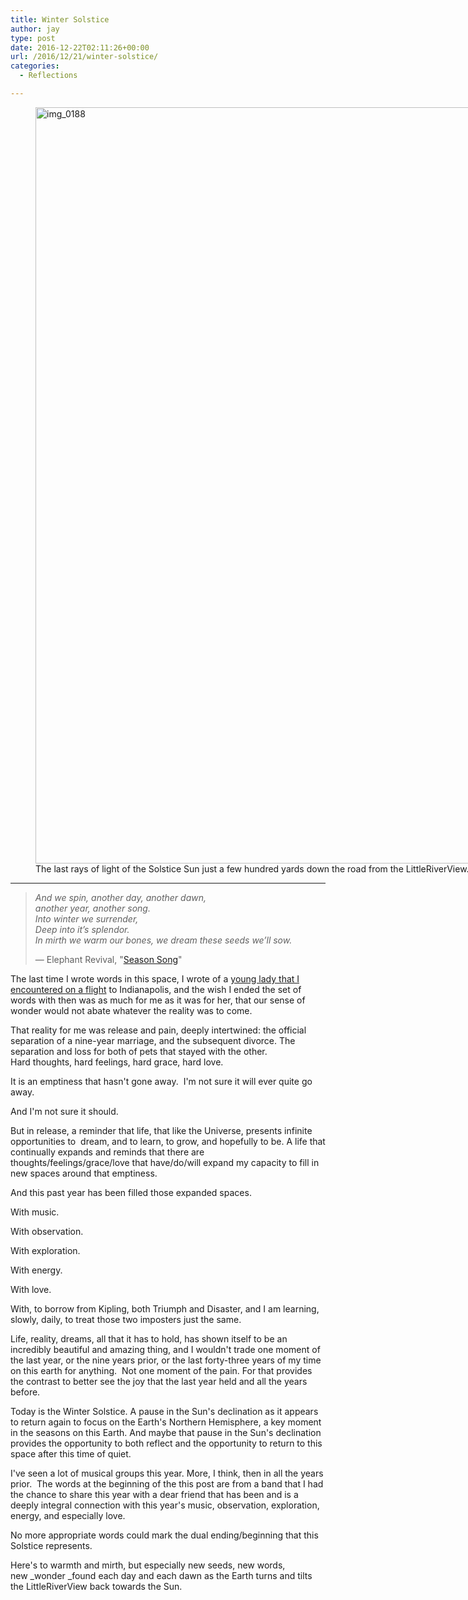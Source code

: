 ```yaml
---
title: Winter Solstice
author: jay
type: post
date: 2016-12-22T02:11:26+00:00
url: /2016/12/21/winter-solstice/
categories:
  - Reflections

---
```

<figure id="attachment_245" style="width: 1613px" class="wp-caption alignnone"><img class="alignnone size-full wp-image-245" src="https://cdn.rambleon.org/migrate/2016/12/img_0188.jpg" alt="img_0188" width="1613" height="1210" srcset="https://cdn.rambleon.org/migrate/2016/12/img_0188.jpg 1613w, https://cdn.rambleon.org/migrate/2016/12/img_0188-300x225.jpg 300w, https://cdn.rambleon.org/migrate/2016/12/img_0188-768x576.jpg 768w, https://cdn.rambleon.org/migrate/2016/12/img_0188-1024x768.jpg 1024w, https://cdn.rambleon.org/migrate/2016/12/img_0188-400x300.jpg 400w" sizes="(max-width: 709px) 85vw, (max-width: 909px) 67vw, (max-width: 1362px) 62vw, 840px" /><figcaption id="caption-attachment-245" class="wp-caption-text">The last rays of light of the Solstice Sun just a few hundred yards down the road from the LittleRiverView.</figcaption></figure>

****

> <p class="p1">
>   <em><span class="s1">And we spin, another day, another dawn,<br /> </span><span class="s1">another year, another song.<br /> </span><span class="s1">Into winter we surrender,<br /> </span><span class="s1">Deep into it’s splendor.<br /> </span><span class="s1">In mirth we warm our bones, we dream these seeds we’ll sow.<br /> </span></em>
> </p>
>
> <p class="p1">
>   — Elephant Revival, "<a href="https://open.spotify.com/track/1LoqoTbFVYJsSqsH7BHiYP">Season Song</a>"
> </p>

The last time I wrote words in this space, I wrote of a [young lady that I encountered on a flight][1] to Indianapolis, and the wish I ended the set of words with then was as much for me as it was for her, that our sense of wonder would not abate whatever the reality was to come.

That reality for me was release and pain, deeply intertwined: the official separation of a nine-year marriage, and the subsequent divorce. The separation and loss for both of pets that stayed with the other. Hard thoughts, hard feelings, hard grace, hard love.

It is an emptiness that hasn't gone away.  I'm not sure it will ever quite go away.

And I'm not sure it should.

But in release, a reminder that life, that like the Universe, presents infinite opportunities to  dream, and to learn, to grow, and hopefully to be. A life that continually expands and reminds that there are thoughts/feelings/grace/love that have/do/will expand my capacity to fill in new spaces around that emptiness.

And this past year has been filled those expanded spaces.

With music.

With observation.

With exploration.

With energy.

With love.

With, to borrow from Kipling, both Triumph and Disaster, and I am learning, slowly, daily, to treat those two imposters just the same.

Life, reality, dreams, all that it has to hold, has shown itself to be an incredibly beautiful and amazing thing, and I wouldn't trade one moment of the last year, or the nine years prior, or the last forty-three years of my time on this earth for anything.  Not one moment of the pain. For that provides the contrast to better see the joy that the last year held and all the years before.

Today is the Winter Solstice. A pause in the Sun's declination as it appears to return again to focus on the Earth's Northern Hemisphere, a key moment in the seasons on this Earth. And maybe that pause in the Sun's declination provides the opportunity to both reflect and the opportunity to return to this space after this time of quiet.

I've seen a lot of musical groups this year. More, I think, then in all the years prior.  The words at the beginning of the this post are from a band that I had the chance to share this year with a dear friend that has been and is a deeply integral connection with this year's music, observation, exploration, energy, and especially love.

No more appropriate words could mark the dual ending/beginning that this Solstice represents.

Here's to warmth and mirth, but especially new seeds, new words, new _wonder _found each day and each dawn as the Earth turns and tilts the LittleRiverView back towards the Sun.

&nbsp;

 [1]: http://words.littleriverview.org/2015/09/09/head-in-the-clouds/